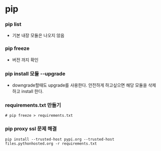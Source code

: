 # pip

### pip list

- 기본 내장 모듈은 나오지 않음



### pip freeze

- 버전 까지 확인



### pip install 모듈 --upgrade

- downgrade할때도 upgrade를 사용한다. 안전하게 하고싶으면 해당 모듈을 삭제하고 install 한다.



### requirements.txt 만들기

`# pip freeze > requirements.txt`



### pip proxy ssl 문제 해결

`pip install --trusted-host pypi.org --trusted-host files.pythonhosted.org -r requirements.txt`